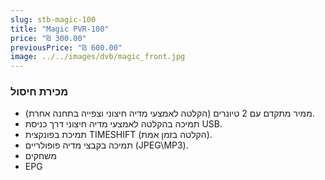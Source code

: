 ```yaml
---
slug: stb-magic-100
title: "Magic PVR-100"
price: "₪ 300.00"
previousPrice: "₪ 600.00"
image: ../../images/dvb/magic_front.jpg
---
```


### מכירת חיסול

- ממיר מתקדם עם 2 טיונרים (הקלטה לאמצעי מדיה חיצוני וצפייה בתחנה אחרת).
- תמיכה בהקלטה לאמצעי מדיה חיצוני דרך כניסת USB.
- תמיכת בפונקצית TIMESHIFT (הקלטה בזמן אמת).
- תמיכה בקבצי מדיה פופולריים (JPEG\MP3).
- משחקים
- EPG
